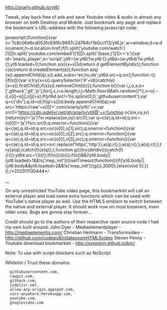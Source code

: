 http://snarly.github.io/yt6/

Tweak, play back free of ads and save Youtube video & audio in almost any browser on both Desktop and Mobile. Just bookmark any page and replace the bookmark's URL-address with the following javascript code:

javascript:(function(){var v='7c8c06e6cd053fc63f6c9897c2d784cf1b0ccf13/yt6.js',w=window,d=w.document,h=d.location.href;if(h.split('youtube.com/watch')[1]||h.split('youtube.com/embed')[1]||h.split('/base.j')[1]=='s'){var id='snarls_player',e='script';yt6=(w.yt6)?w.yt6:{};yt6d=(w.yt6d)?w.yt6d:{};yt6.loaded=0;function s(x){x=x||id;return d.getElementById(x)};function c(e){return d.createElement(e)};function a(q){s().appendChild(q);s().add_subs='en,hu,de';yt6d.src=q.src};function r(){if(s()){var x;try{x=s().querySelector('#'+id)}catch(e){x=s().firstChild};if(x)s().removeChild(x)}};function b(){var i,j,o,x;o=['.githack','git','js'];for(j,x,i=o.length;i;j=Math.floor(Math.random()*i),x=o[--i],o[i]=o[j],o[j]=x);if(yt6d.src!=1)o.splice(0,0,'.githubusercontent');var q=c('div');q.id=id;if(q!=s())d.body.appendChild(q);var src='https://raw'+o[0]+'.com/snarly/yt6/'+v;var src0='https://cdn.jsdelivr.net/gh/snarly/yt6@'+v;function oc(ox,oy,sr){return(oy!='js')?sr.replace(ox,oy):src0};var q=c(e);q.id=id;q.src=(o[0]!='js')?src:src0;q.onerror=function(){var q=c(e);q.id=id;q.src=oc(o[0],o[1],src);q.onerror=function(){var q=c(e);q.id=id;q.src=oc(o[0],o[2],src);q.onerror=function(){var q=c(e);q.id=id;q.src=oc(o[0],o[3],src);q.onerror=function(){var q=c(e);q.id=id;q.src=src.replace('https','http')};a(q);r();};a(q);r();};a(q);r();};try{a(q);}catch(f){a(q)};};function g(){try{deldiv()}catch(f){r()};yt6d.src=1;b()};if(!s()){b()};if(s()&&(!yt6.body||(yt6.loaded>1&&!s('mep_init'))))setTimeout(function(){if(!yt6.body||(yt6.body&&yt6.loaded>2&&!s('mep_init')))g()},3000);}else{void 0};})();/\*202011130444\*/


__

On any unrestricted YouTube video page, this bookmarklet will call an external player and load some extra functions which can be used with YouTube's native player as well. Use the HTML5 emblem to switch between the native and external player. It should work now on most browsers, even older ones. Bugs are gonna stay forever...


Credit should go to the authors of their respective open source code I had my own built around:
   John Dyer - Mediaelementplayer - http://mediaelementjs.com/
   Christian Heilmann - Transformvideo - http://github.com/codepo8/rotatezoomHTML5video
   Steven Penny - Youtube download bookmarklet - http://svnpenn.github.io/bm/   



Note: To use with script-blockers such as NoScript

Whitelist / Trust these domains:

      githubusercontent.com, 
      rawgit.com, 
      githack.com, 
      jsdelivr.net, 
      allow-any-origin.appspot.com, 
      cors-anywhere.herokuapp.com, 
      youtube.com, 
      googlevideo.com

